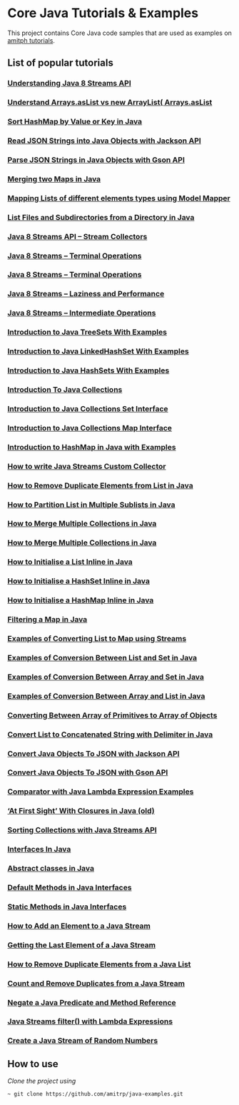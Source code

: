 # Core Java Tutorials & Examples
This project contains Core Java code samples that are used as examples on [amitph tutorials](https://www.amitph.com/).

## List of popular tutorials

### [Understanding Java 8 Streams API](https://www.amitph.com/understanding-java-8-streams-api/)

### [Understand Arrays.asList vs new ArrayList( Arrays.asList ](https://www.amitph.com/java-arrays-as-list-vs-new-arraylist/ )

### [Sort HashMap by Value or Key in Java](https://www.amitph.com/java-hashmap-sort/)

### [Read JSON Strings into Java Objects with Jackson API](https://www.amitph.com/java-jackson-json-to-object/)

### [Parse JSON Strings in Java Objects with Gson API](https://www.amitph.com/java-gson-json-to-object/)

### [Merging two Maps in Java](https://www.amitph.com/java-merge-maps/)

### [Mapping Lists of different elements types using Model Mapper](https://www.amitph.com/java-lists-modelmapper/)

### [List Files and Subdirectories from a Directory in Java](https://www.amitph.com/java-list-files/)

### [Java 8 Streams API – Stream Collectors](https://www.amitph.com/java-8-stream-collectors/)

### [Java 8 Streams – Terminal Operations](https://www.amitph.com/java-8-streams-terminal-operations/)

### [Java 8 Streams – Terminal Operations](https://www.amitph.com/java-8-streams-terminal-operations/ )

### [Java 8 Streams – Laziness and Performance](https://www.amitph.com/java-8-streams-laziness-and-performance/)

### [Java 8 Streams – Intermediate Operations](https://www.amitph.com/java-8-streams-intermediate-operations/)

### [Introduction to Java TreeSets With Examples](https://www.amitph.com/introduction-java-treesets/)

### [Introduction to Java LinkedHashSet With Examples](https://www.amitph.com/java-linkedhashset-introduction/ )

### [Introduction to Java HashSets With Examples](https://www.amitph.com/introduction-java-hashsets/)

### [Introduction To Java Collections](https://www.amitph.com/introduction-java-collections/)

### [Introduction to Java Collections Set Interface](https://www.amitph.com/introduction-java-set/)

### [Introduction to Java Collections Map Interface](https://www.amitph.com/introduction-java-map/)

### [Introduction to HashMap in Java with Examples](https://www.amitph.com/introduction-java-hashmap/)

### [How to write Java Streams Custom Collector](https://www.amitph.com/java-streams-custom-collector/)

### [How to Remove Duplicate Elements from List in Java](https://www.amitph.com/java-list-remove-duplicates/)

### [How to Partition List in Multiple Sublists in Java](https://www.amitph.com/java-partition-list/)

### [How to Merge Multiple Collections in Java](https://www.amitph.com/java-collections-merge/)

### [How to Merge Multiple Collections in Java](https://www.amitph.com/java-collections-merge/ )

### [How to Initialise a List Inline in Java](https://www.amitph.com/create-list-in-java/)

### [How to Initialise a HashSet Inline in Java](https://www.amitph.com/create-hashset-in-java/)

### [How to Initialise a HashMap Inline in Java](https://www.amitph.com/create-hashmap-in-java/)

### [Filtering a Map in Java](https://www.amitph.com/java-filter-map-examples/)

### [Examples of Converting List to Map using Streams](https://www.amitph.com/convert-list-to-map-using-streams/)

### [Examples of Conversion Between List and Set in Java](https://www.amitph.com/java-list-to-set-and-set-to-list/)

### [Examples of Conversion Between Array and Set in Java](https://www.amitph.com/java-array-to-set-and-set-to-array/)

### [Examples of Conversion Between Array and List in Java](https://www.amitph.com/java-array-to-list-and-list-to-array/)

### [Converting Between Array of Primitives to Array of Objects](https://www.amitph.com/java-primitive-array-to-object-array/)

### [Convert List to Concatenated String with Delimiter in Java](https://www.amitph.com/list-of-strings-to-concatenated-string/)

### [Convert Java Objects To JSON with Jackson API](https://www.amitph.com/java-jackson-object-to-json/)

### [Convert Java Objects To JSON with Gson API](https://www.amitph.com/java-gson-object-to-json/)

### [Comparator with Java Lambda Expression Examples](https://www.amitph.com/java-sort-with-lambda-expressions/)

### [‘At First Sight’ With Closures in Java (old)](https://www.amitph.com/at-first-sight-with-closures-in-java/)

### [Sorting Collections with Java Streams API](https://www.amitph.com/java-streams-sorted/)

### [Interfaces In Java](https://www.amitph.com/java-interface/)

### [Abstract classes in Java](https://www.amitph.com/java-abstract-class/ )

### [Default Methods in Java Interfaces](https://www.amitph.com/java-interface-default-methods/ )

### [Static Methods in Java Interfaces](https://www.amitph.com/java-interface-static-methods/)

### [How to Add an Element to a Java Stream](https://www.amitph.com/java-stream-append-prepend-insert/)

### [Getting the Last Element of a Java Stream](https://www.amitph.com/java-stream-last-element/)

### [How to Remove Duplicate Elements from a Java List](https://www.amitph.com/java-list-remove-duplicates/)

### [Count and Remove Duplicates from a Java Stream](https://www.amitph.com/java-stream-remove-count-duplicates/)

### [Negate a Java Predicate and Method Reference](https://www.amitph.com/java-negate-predicate-method-reference/)

### [Java Streams filter() with Lambda Expressions](https://www.amitph.com/java-streams-filter-lambda-expressions/)

### [Create a Java Stream of Random Numbers](https://www.amitph.com/java-stream-random-numbers/)

## How to use
*Clone the project using*
```
~ git clone https://github.com/amitrp/java-examples.git
```